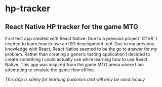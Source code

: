 # hp-tracker
## React Native HP tracker for the game MTG

First test app created with React Native. Due to a previous project 'GTVR' I needed to learn how to use an ISO development tool. 
Due to my previous knowledge with React, React Native seemed to be the go to answer for my problem. Rather than creating a generic
testing application I decided to create something I could actually use while learning how to use React Native. This app was inspired
from the game MTG arena where I am attempting to emulate the game flow offline. 

*This app is solely for learning purposes and will only be used locally*
